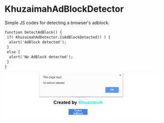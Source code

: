 # KhuzaimahAdBlockDetector
Simple JS codes for detecting a browser's adblock.

```
function DetectAdBlock() {
 if( KhuzaimahAdDetector.IsAdBlockDetected() ) {
  alert('AdBlock detected');
 }
 else {
  alert('No AdBlock detected');
 }
}
```

![Khuzaimah AdBlock Detector Example](./example-adblock-detector.png)
